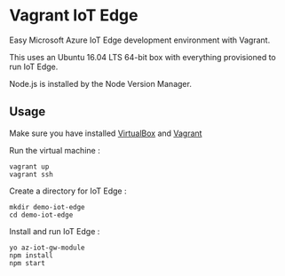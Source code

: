 # Vagrant IoT Edge

Easy Microsoft Azure IoT Edge development environment with Vagrant.

This uses an Ubuntu 16.04 LTS 64-bit box with everything provisioned to run IoT Edge.

Node.js is installed by the Node Version Manager.


## Usage

Make sure you have installed [VirtualBox](https://www.virtualbox.org) and [Vagrant](https://www.vagrantup.com)


Run the virtual machine :

    vagrant up
    vagrant ssh

Create a directory for IoT Edge :

    mkdir demo-iot-edge
    cd demo-iot-edge

Install and run IoT Edge :

    yo az-iot-gw-module
    npm install
    npm start
